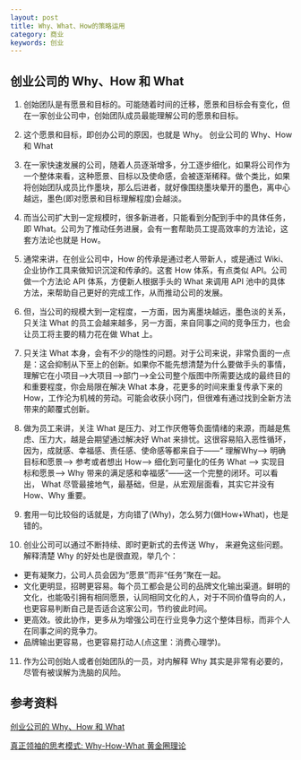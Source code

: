 ```yaml
---
layout: post
title: Why、What、How的策略运用
category: 商业
keywords: 创业
---
```


## 创业公司的 Why、How 和 What


1. 创始团队是有愿景和目标的。可能随着时间的迁移，愿景和目标会有变化，但在一家创业公司中，创始团队成员最能理解公司的愿景和目标。  2. 这个愿景和目标，即创办公司的原因，也就是 Why。
创业公司的 Why、How 和 What 


3. 在一家快速发展的公司，随着人员逐渐增多，分工逐步细化，如果将公司作为一个整体来看，这种愿景、目标以及使命感，会被逐渐稀释。做个类比，如果将创始团队成员比作墨块，那么后进者，就好像围绕墨块晕开的墨色，离中心越远，墨色(即对愿景和目标理解程度)会越淡。

4. 而当公司扩大到一定规模时，很多新进者，只能看到分配到手中的具体任务，即 What。公司为了推动任务进展，会有一套帮助员工提高效率的方法论，这套方法论也就是 How。

5. 通常来讲，在创业公司中，How 的传承是通过老人带新人，或是通过 Wiki、企业协作工具来做知识沉淀和传承的。这套 How 体系，有点类似 API。公司做一个方法论 API 体系，方便新人根据手头的 What 来调用 API 池中的具体方法，来帮助自己更好的完成工作，从而推动公司的发展。

6. 但，当公司的规模大到一定程度，一方面，因为离墨块越远，墨色淡的关系，只关注 What 的员工会越来越多，另一方面，来自同事之间的竞争压力，也会让员工将主要的精力花在做 What 上。

7. 只关注 What 本身，会有不少的隐性的问题。对于公司来说，非常负面的一点是：这会抑制从下至上的创新。如果你不能先想清楚为什么要做手头的事情，理解它在小项目——>大项目——>部门——>全公司整个版图中所需要达成的最终目的和重要程度，你会局限在解决 What 本身，花更多的时间来重复传承下来的 How，工作沦为机械的劳动。可能会收获小窍门，但很难有通过找到全新方法带来的颠覆式创新。

8. 做为员工来讲，关注 What 是压力、对工作厌倦等负面情绪的来源，而越是焦虑、压力大，越是会期望通过解决好 What 来排忧。这很容易陷入恶性循环，因为，成就感、幸福感、责任感、使命感等都来自于——“ 理解Why——> 明确目标和愿景——> 参考或者想出 How——> 细化到可量化的任务 What ——> 实现目标和愿景——> Why 带来的满足感和幸福感”——这一个完整的闭环。可以看出， What 尽管最接地气，最基础，但是，从宏观层面看，其实它并没有 How、Why 重要。

9. 套用一句比较俗的话就是，方向错了(Why)，怎么努力(做How+What)，也是错的。

10. 创业公司可以通过不断持续、即时更新式的去传送 Why， 来避免这些问题。解释清楚 Why 的好处也是很直观，举几个：

* 更有凝聚力，公司人员会因为“愿景”而非“任务”聚在一起。
* 文化更明显，招聘更容易。每个员工都会是公司的品牌文化输出渠道。鲜明的文化，也能吸引拥有相同愿景，认同相同文化的人，对于不同价值导向的人，也更容易判断自己是否适合这家公司，节约彼此时间。
* 更高效。彼此协作，更多从为增强公司在行业竞争力这个整体目标，而非个人在同事之间的竞争力。
* 品牌输出更容易，也更容易打动人(点这里：消费心理学)。
11. 作为公司创始人或者创始团队的一员，对内解释 Why 其实是非常有必要的，尽管有被误解为洗脑的风险。
 
 
 

## 参考资料
[创业公司的 Why、How 和 What](http://36kr.com/p/213423.html)

[真正领袖的思考模式: Why-How-What 黄金圈理论](http://www.rcgus.com/sdysjylm/73600.html)